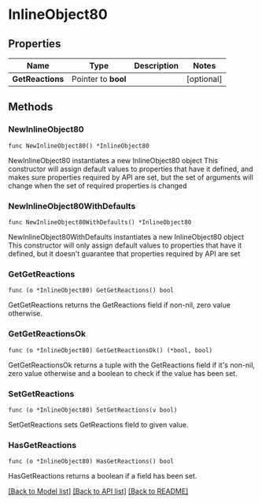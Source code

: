 # InlineObject80

## Properties

Name | Type | Description | Notes
------------ | ------------- | ------------- | -------------
**GetReactions** | Pointer to **bool** |  | [optional] 

## Methods

### NewInlineObject80

`func NewInlineObject80() *InlineObject80`

NewInlineObject80 instantiates a new InlineObject80 object
This constructor will assign default values to properties that have it defined,
and makes sure properties required by API are set, but the set of arguments
will change when the set of required properties is changed

### NewInlineObject80WithDefaults

`func NewInlineObject80WithDefaults() *InlineObject80`

NewInlineObject80WithDefaults instantiates a new InlineObject80 object
This constructor will only assign default values to properties that have it defined,
but it doesn't guarantee that properties required by API are set

### GetGetReactions

`func (o *InlineObject80) GetGetReactions() bool`

GetGetReactions returns the GetReactions field if non-nil, zero value otherwise.

### GetGetReactionsOk

`func (o *InlineObject80) GetGetReactionsOk() (*bool, bool)`

GetGetReactionsOk returns a tuple with the GetReactions field if it's non-nil, zero value otherwise
and a boolean to check if the value has been set.

### SetGetReactions

`func (o *InlineObject80) SetGetReactions(v bool)`

SetGetReactions sets GetReactions field to given value.

### HasGetReactions

`func (o *InlineObject80) HasGetReactions() bool`

HasGetReactions returns a boolean if a field has been set.


[[Back to Model list]](../README.md#documentation-for-models) [[Back to API list]](../README.md#documentation-for-api-endpoints) [[Back to README]](../README.md)


